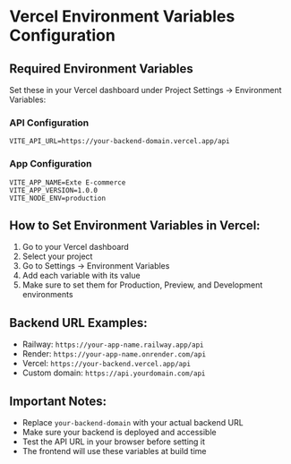 # Vercel Environment Variables Configuration

## Required Environment Variables

Set these in your Vercel dashboard under Project Settings → Environment Variables:

### API Configuration
```
VITE_API_URL=https://your-backend-domain.vercel.app/api
```

### App Configuration
```
VITE_APP_NAME=Exte E-commerce
VITE_APP_VERSION=1.0.0
VITE_NODE_ENV=production
```

## How to Set Environment Variables in Vercel:

1. Go to your Vercel dashboard
2. Select your project
3. Go to Settings → Environment Variables
4. Add each variable with its value
5. Make sure to set them for Production, Preview, and Development environments

## Backend URL Examples:
- Railway: `https://your-app-name.railway.app/api`
- Render: `https://your-app-name.onrender.com/api`
- Vercel: `https://your-backend.vercel.app/api`
- Custom domain: `https://api.yourdomain.com/api`

## Important Notes:
- Replace `your-backend-domain` with your actual backend URL
- Make sure your backend is deployed and accessible
- Test the API URL in your browser before setting it
- The frontend will use these variables at build time











